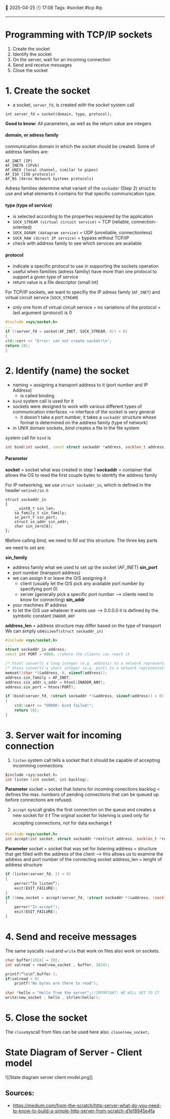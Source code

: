 📆 2025-04-25 🕓 17:08
Tags: #socket #tcp #ip

---
# Programming with TCP/IP sockets

1. Create the socket
2. Identify the socket
3. On the server, wait for an incoming connection
4. Send and receive messages
5. Close the socket

# 1. Create the socket
- a socket, `server_fd`, is created with the *socket* system call

`int server_fd = socket(domain, type, protocol);`

**Good to know:**
All parameters, as well as the return value are integers
#### domain, or adress family
communication domain in which the socket should be created. 
Some of address families are:

```
AF_INET (IP)
AF_INET6 (IPv6)
AF_UNIX (local channel, similar to pipes)
AF_ISO (ISO protocols)
AF_NS (Xerox Network Systems protocols)
```

Adress families determine what variant of the `sockaddr` (Step 2) struct to use and what elements it contains for that specific communication type.
#### type (type of service)
- is selected according to the properties requiered by the application
- `SOCK_STREAM (virtual circuit service)` = TCP (reliable, connection-oriented)
- `SOCK_DGRAM (datagram service)` = UDP (unreliable, connectionless)
- `SOCK_RAW (direct IP service)` = bypass without TCP/IP
- check with address family to see which services are available

#### protocol
- indicate a specific protocol to use in supporting the sockets operation
- useful when famiilies (adress familiy) have more than one protocol to support a given type of service
- return value is a file descriptor (small int)

For TCP/IP sockets, we want to specifiy the IP adress family (`AF_INET`) and virtual circuit service (`SOCK_STREAM`)
- only one form of virtual circuit service = no variations of the protocol = last argument (protocol) is 0

```cpp title: "example for creating a socket"
#include <sys/socket.h>
...
if ((server_fd = socket(AF_INET, SOCK_STREAM, 0)) < 0)
{
std::cerr << "Error: can not create socket!\n";
return (0);
}
```
# 2. Identify (name) the socket

- naming = assigning a transport address to it (port number and IP Address)
	- is called binding
- `bind` system call is used for it
- sockets were designed to work with various different types of communication interfaces --> interface of the socket is very general
	- it doesn't take a port number, it takes a `sockaddr` structure whose format is determined on the address family (type of network)
- in UNIX domain sockets, *bind* creates a file in the file system

system call for `bind` is

```cpp
int bind(int socket, const struct sockaddr *address, socklen_t address_len);
```
#### Parameter
**socket** = socket what was created in step 1
**sockaddr** = container that allows the OS to read the first couple bytes to identify the address family

For IP networking, we use `struct sockaddr_in`, which is defined in the header `netinet/in.h`

```title:"sockaddr_in struct"
struct sockaddr_in  
{  
	__uint8_t sin_len;  
	sa_family_t sin_family;  
	in_port_t sin_port;  
	struct in_addr sin_addr;  
	char sin_zero[8];  
};
```

❗Before calling *bind*, we need to fill out this structure. The three key parts we need to set are:

**sin_family**
- address family what we used to set up the socket (AF_INET)
**sin_port**
- port number (transport address)
- we can assign it or leave the O/S assigning it
	- client (usually let the O/S pick any available port number by specifying port 0)
	- server (generally pick a specific port number --> clients need to know for connecting)
**sin_addr**
- your machines IP address
- to let the O/S use whatever it wants use --> 0.0.0.0 it is defined by the symbolic constant `INADDR_ANY`

**address_len** = address structure may differ based on the type of transport
We can simply use`sizeof(struct sockaddr_in)`

```cpp title:"example to bind a socket"
#include <sys/socket.h>
...
struct sockaddr_in address;
const int PORT = 8080; //where the clients can reach it

/* htonl converts a long integer (e.g. address) to a network representation */ 
/* htons converts a short integer (e.g. port) to a network representation */
memset((char *)&address, 0, sizeof(address));  
address.sin_family = AF_INET;  
address.sin_addr.s_addr = htonl(INADDR_ANY);  
address.sin_port = htons(PORT);

if (bind(server_fd, (struct sockaddr *)&address, sizeof(address)) < 0)
{
	std::cerr << "ERROR: bind failed!";
	return (0);
}
```


# 3. Server wait for incoming connection

1. `listen` system call tells a socket that it should be capable of accepting incomming connections

```cpp
$include <sys/socket.h>
int listen (int socket, int backlog);
```

**Parameter**
socket = socket that listens for incoming conections
backlog = defines the max. numbers of pending connections that can be queued up before connections are refused.

2. `accept` syscall grabs the first connection on the queue and creates a new socket for it
	❗ The orginal socket for listening is used only for accepting connections, not for data exchange ❗

```cpp
#include <sys/socket.h> 
int accept(int socket, struct sockaddr *restrict address, socklen_t *restrict address_len);
```

**Parameter**
socket = socket that was set for listening
address = structure that get filled with the address of the client
	--> this allows us to examine the address and port number of the connecting socket
address_len = lenght of address structure

```cpp title:"example"
if (listen(server_fd, 3) < 0)   
{   
    perror(“In listen”);   
    exit(EXIT_FAILURE);   
}
if ((new_socket = accept(server_fd, (struct sockaddr *)&address, (socklen_t*)&addrlen)) < 0)  
{  
    perror("In accept");              
    exit(EXIT_FAILURE);          
}
```

# 4. Send and receive messages

The same syscalls `read` and `write` that work on files also work on sockets.

```cpp
char buffer[1024] = {0};
int valread = read(new_socket , buffer, 1024);   

printf(“%s\n”,buffer );  
if(valread < 0)     
    printf("No bytes are there to read");  
    
char *hello = "Hello from the server";//IMPORTANT! WE WILL GET TO IT  
write(new_socket , hello , strlen(hello));
```

# 5. Close the socket

The `close`syscall from files can be used here also. 
`close(new_socket;`

# State Diagram of Server - Client model

![[State diagram server client model.png]]

## Sources:
- https://medium.com/from-the-scratch/http-server-what-do-you-need-to-know-to-build-a-simple-http-server-from-scratch-d1ef8945e4fa